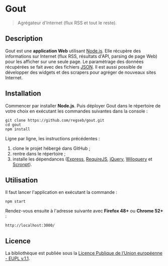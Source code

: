 # Gout

> Agrégateur d'Internet (flux RSS et tout le reste).

## Description

Gout est une **application Web** utilisant [Node.js](//nodejs.org/). Elle
récupère des informations sur Internet (flux RSS, résultats d'API, parsing de
page Web) pour les afficher sur une seule page. Le paramètrage des données
récupérées se fait avec des fichiers
[JSON](http://www.json.org/json-fr.html "JavaScript Object Notation"). Il est
aussi possible de développer des widgets et des scrapers pour agréger de
nouveaux sites Internet.

## Installation

Commencer par installer **Node.js**. Puis déployer Gout dans le répertoire de
votre choix en exécutant les commandes suivantes dans la console :

```shell
git clone https://github.com/regseb/gout.git
cd gout
npm install
```

Ligne par ligne, les instructions précédentes :

1. clone le projet hébergé dans GitHub ;
2. rentre dans le répertoire ;
3. installe les dépendances ([Express](http://expressjs.com),
   [RequireJS](http://requirejs.org), [jQuery](//jquery.com),
   [Wiloquery](//regseb.github.io/wiloquery/) et
   [Scronpt](//regseb.github.io/scronpt/)).

## Utilisation

Il faut lancer l'application en exécutant la commande :

```shell
npm start
```

Rendez-vous ensuite à l'adresse suivante avec **Firefox 48+** ou
**Chrome 52+** :

    http://localhost:3000/

## Licence

La bibliothèque est publiée sous la [Licence Publique de l’Union européenne -
EUPL v.1.1](//joinup.ec.europa.eu/software/page/eupl/licence-eupl).
